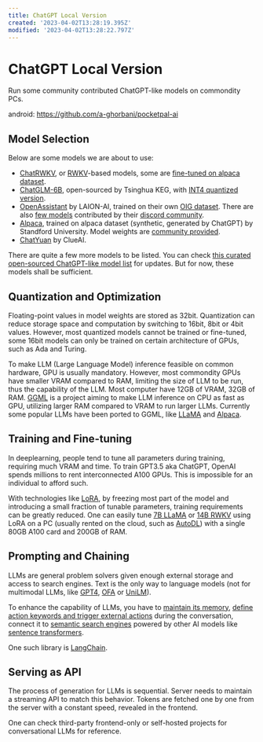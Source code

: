 ```yaml
---
title: ChatGPT Local Version
created: '2023-04-02T13:28:19.395Z'
modified: '2023-04-02T13:28:22.797Z'
---
```


# ChatGPT Local Version
 
Run some community contributed ChatGPT-like models on commondity PCs.
 
android: https://github.com/a-ghorbani/pocketpal-ai

## Model Selection
 
Below are some models we are about to use:
 
- [ChatRWKV](https://github.com/BlinkDL/ChatRWKV), or [RWKV](https://github.com/BlinkDL/RWKV-LM)-based models, some are [fine-tuned on alpaca dataset](https://huggingface.co/spaces/Hazzzardous/RWKV-Instruct).
- [ChatGLM-6B](https://github.com/THUDM/ChatGLM-6B), open-sourced by Tsinghua KEG, with [INT4 quantized version](https://huggingface.co/silver/chatglm-6b-int4-slim).
- [OpenAssistant](https://huggingface.co/OpenAssistant) by LAION-AI, trained on their own [OIG dataset](https://huggingface.co/datasets/laion/OIG). There are also [few models](https://huggingface.co/Rallio67) contributed by their [discord community](https://ykilcher.com/open-assistant-discord).
- [Alpaca](https://github.com/tatsu-lab/standford_alpaca), trained on alpaca dataset (synthetic, generated by ChatGPT) by Standford University. Model weights are [community provided](https://github.com/antimatter15/alpaca.cpp).
- [ChatYuan](https://huggingface.co/ClueAI/ChatYuan-large-v1) by ClueAI.
 
There are quite a few more models to be listed. You can check [this curated open-sourced ChatGPT-like model list](https://github.com/nichtdax/awesome-totally-open-chatgpt) for updates. But for now, these models shall be sufficient.
 
## Quantization and Optimization
 
Floating-point values in model weights are stored as 32bit. Quantization can reduce storage space and computation by switching to 16bit, 8bit or 4bit values. However, most quantized models cannot be trained or fine-tuned, some 16bit models can only be trained on certain architecture of GPUs, such as Ada and Turing.
 
To make LLM (Large Language Model) inference feasible on common hardware, GPU is usually mandatory. However, most commondity GPUs have smaller VRAM compared to RAM, limiting the size of LLM to be run, thus the capability of the LLM. Most computer have 12GB of VRAM, 32GB of RAM. [GGML](https://github.com/ggerganov/ggml) is a project aiming to make LLM inference on CPU as fast as GPU, utilizing larger RAM compared to VRAM to run larger LLMs. Currently some popular LLMs have been ported to GGML, like [LLaMA](https://github.com/ggerganov/llama.cpp) and [Alpaca](https://github.com/antimatter15/alpaca.cpp).
 
## Training and Fine-tuning
 
In deeplearning, people tend to tune all parameters during training, requiring much VRAM and time. To train GPT3.5 aka ChatGPT, OpenAI spends millions to rent interconnected A100 GPUs. This is impossible for an individual to afford such.
 
With technologies like [LoRA](https://github.com/microsoft/LoRA), by freezing most part of the model and introducing a small fraction of tunable parameters, training requirements can be greatly reduced. One can easily tune [7B LLaMA](https://github.com/tolen/alpaca-lora) or [14B RWKV](https://github.com/Blealtan/RWKV-LM-LoRA) using LoRA on a PC (usually rented on the cloud, such as [AutoDL](www.autodl.com/home)) with a single 80GB A100 card and 200GB of RAM.
 
## Prompting and Chaining
 
LLMs are general problem solvers given enough external storage and access to search engines. Text is the only way to language models (not for multimodal LLMs, like [GPT4](https://openai.com/research/gpt-4), [OFA](https://github.com/OFA-Sys/OFA) or [UniLM](https://github.com/microsoft/unilm)).
 
To enhance the capability of LLMs, you have to [maintain its memory](https://langchain.readthedocs.io/en/latest/modules/memory/getting_started.html), [define action keywords and trigger external actions](https://langchain.readthedocs.io/en/latest/modules/agents.html) during the conversation, connect it to [semantic search engines](https://github.com/deepset-ai/haystack) powered by other AI models like [sentence transformers](https://www.sbert.net/).
 
One such library is [LangChain](https://langchain.readthedocs.io/en/latest/index.html).
 
## Serving as API
 
The process of generation for LLMs is sequential. Server needs to maintain a streaming API to match this behavior. Tokens are fetched one by one from the server with a constant speed, revealed in the frontend.
 
One can check third-party frontend-only or self-hosted projects for conversational LLMs for reference.
